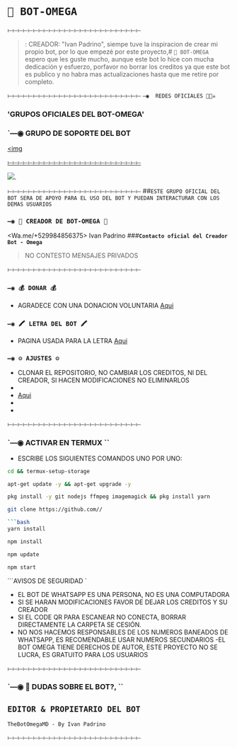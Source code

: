 
# `🧿 BOT-OMEGA `
⟝⟝⟝⟝⟝⟝⟝⟝⟝⟝⟝⟝⟝⟝⟝⟝⟝⟝⟝⟝⟝⟝⟝⟝⟝⟝
> : CREADOR: "Ivan Padrino", siempe tuve la inspiracion de crear mi propio bot, por lo que empezé por este proyecto,# `🧿 BOT-OMEGA ` espero que les guste mucho, aunque este bot lo hice con mucha dedicación y esfuerzo, porfavor no borrar los creditos ya que este bot es publico y no habra mas actualizaciones hasta que me retire por completo.

⟝⟝⟝⟝⟝⟝⟝⟝⟝⟝⟝⟝⟝⟝⟝⟝⟝⟝⟝⟝⟝⟝⟝⟝⟝⟝
 `—◉  REDES OFICIALES 🤖🏴‍☠️`

### 'GRUPOS OFICIALES DEL BOT-OMEGA'
### `—◉  GRUPO DE SOPORTE DEL BOT
<a href="https://chat.whatsapp.com/KtOy8YQpxnhCgY742r36bJ" target="blank"><img

⟝⟝⟝⟝⟝⟝⟝⟝⟝⟝⟝⟝⟝⟝⟝⟝⟝⟝⟝⟝⟝⟝⟝⟝⟝⟝

<a href="" target="blank"><img src="https://img.shields.io/badge/SUPPORT_GROUP_(EN)-25D366?style=for-the-badge&logo=whatsapp&logoColor=white" /></a>.

⟝⟝⟝⟝⟝⟝⟝⟝⟝⟝⟝⟝⟝⟝⟝⟝⟝⟝⟝⟝⟝⟝⟝⟝⟝⟝
##`ESTE GRUPO OFICIAL DEL BOT SERA DE APOYO PARA EL USO DEL BOT Y PUEDAN INTERACTURAR CON LOS DEMAS USUARIOS`

### `—◉ 🤖 CREADOR DE BOT-OMEGA 🤖`

<Wa.me/+529984856375> Ivan Padrino 
###**`Contacto oficial del Creador Bot - Omega`**


 > NO CONTESTO MENSAJES PRIVADOS 
 
⟝⟝⟝⟝⟝⟝⟝⟝⟝⟝⟝⟝⟝⟝⟝⟝⟝⟝⟝⟝⟝⟝⟝⟝⟝⟝


### `—◉ 💰 DONAR 💰`
- AGRADECE CON UNA DONACION VOLUNTARIA [Aqui](https://www.paypal.me/Ivangg55)

### `—◉ 🖍 LETRA DEL BOT 🖍`
- PAGINA USADA PARA LA LETRA [Aqui](https://smiley.cool/es/weirdmaker.php)


### `—◉ ⚙️ AJUSTES ⚙️`
- CLONAR EL REPOSITORIO, NO CAMBIAR LOS CREDITOS, NI DEL CREADOR, SI HACEN MODIFICACIONES NO ELIMINARLOS
- 
- [Aqui]()
- 
- 

  ⟝⟝⟝⟝⟝⟝⟝⟝⟝⟝⟝⟝⟝⟝⟝⟝⟝⟝⟝⟝⟝⟝⟝⟝⟝⟝



### `—◉ ACTIVAR EN TERMUX `` 
- ESCRIBE LOS SIGUIENTES COMANDOS UNO POR UNO:
```bash
cd && termux-setup-storage
```

```bash
apt-get update -y && apt-get upgrade -y
```

```bash
pkg install -y git nodejs ffmpeg imagemagick && pkg install yarn 
```

```bash
git clone https://github.com//

```bash
yarn install
```

```bash
npm install
```

```bash
npm update
```

```bash
npm start
```


```AVISOS DE SEGURIDAD `

- EL BOT DE WHATSAPP ES UNA PERSONA, NO ES UNA COMPUTADORA
- SI SE HARAN MODIFICACIONES FAVOR DE DEJAR LOS CREDITOS Y SU CREADOR
- SI EL CODE QR PARA ESCANEAR NO CONECTA, BORRAR DIRECTAMENTE LA CARPETA SE CESIÓN.
- NO NOS HACEMOS RESPONSABLES DE LOS NUMEROS BANEADOS DE WHATSAPP, ES RECOMENDABLE USAR NUMEROS SECUNDARIOS 
-EL BOT OMEGA TIENE DERECHOS DE AUTOR, ESTE PROYECTO NO SE LUCRA, ES GRATUITO PARA LOS USUARIOS

⟝⟝⟝⟝⟝⟝⟝⟝⟝⟝⟝⟝⟝⟝⟝⟝⟝⟝⟝⟝⟝⟝⟝⟝⟝⟝
 
 ### `—◉ 👑 DUDAS SOBRE EL BOT?, ``

## `EDITOR & PROPIETARIO DEL BOT` 
<a href="" width="250" height="250" alt="Bot-Omega"/></a>
  
`TheBotOmegaMD - By Ivan Padrino`

⟝⟝⟝⟝⟝⟝⟝⟝⟝⟝⟝⟝⟝⟝⟝⟝⟝⟝⟝⟝⟝⟝⟝⟝⟝⟝
